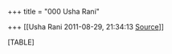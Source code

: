 +++
title = "000 Usha Rani"

+++
[[Usha Rani	2011-08-29, 21:34:13 [Source](https://groups.google.com/g/bvparishat/c/b9hOAif5i78)]]



[TABLE]

